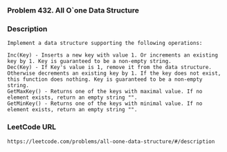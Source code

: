 ### Problem 432. All O`one Data Structure

### Description
	Implement a data structure supporting the following operations:

	Inc(Key) - Inserts a new key with value 1. Or increments an existing key by 1. Key is guaranteed to be a non-empty string.
	Dec(Key) - If Key's value is 1, remove it from the data structure. Otherwise decrements an existing key by 1. If the key does not exist, this function does nothing. Key is guaranteed to be a non-empty string.
	GetMaxKey() - Returns one of the keys with maximal value. If no element exists, return an empty string "".
	GetMinKey() - Returns one of the keys with minimal value. If no element exists, return an empty string "".

### LeetCode URL 
	https://leetcode.com/problems/all-oone-data-structure/#/description